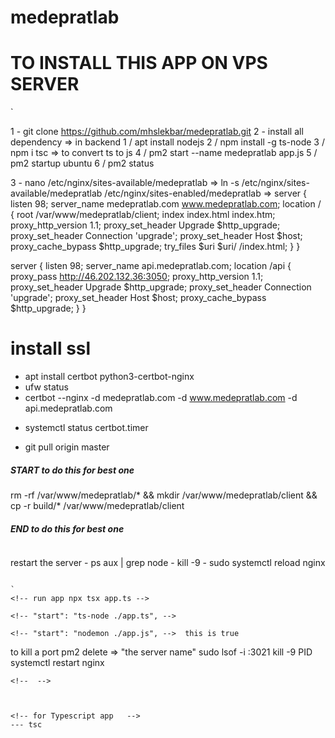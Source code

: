 # medepratlab

# TO INSTALL THIS APP ON VPS SERVER 
`

  1 - git clone https://github.com/mhslekbar/medepratlab.git
  2 - install all dependency
    => in backend
    1 / apt install nodejs
    2 / npm install -g ts-node
    3 / npm i 
    tsc => to convert ts to js
    4 / pm2 start --name medepratlab app.js
    5 / pm2 startup ubuntu
    6 / pm2 status

  <!-- 3 - nano /etc/nginx/sites-available/onmdm -->
  3 - nano /etc/nginx/sites-available/medepratlab
    => ln -s /etc/nginx/sites-available/medepratlab /etc/nginx/sites-enabled/medepratlab
    => 
    server {
      listen 98;
      server_name medepratlab.com www.medepratlab.com;
      location / {
        root /var/www/medepratlab/client;
        index  index.html index.htm;
        proxy_http_version 1.1;
        proxy_set_header Upgrade $http_upgrade;
        proxy_set_header Connection 'upgrade';
        proxy_set_header Host $host;
        proxy_cache_bypass $http_upgrade;
        try_files $uri $uri/ /index.html;
      }
  }

  server {
    listen 98;
    server_name api.medepratlab.com;
    location /api {
      proxy_pass http://46.202.132.36:3050;
      proxy_http_version 1.1;
      proxy_set_header Upgrade $http_upgrade;
      proxy_set_header Connection 'upgrade';
      proxy_set_header Host $host;
      proxy_cache_bypass $http_upgrade;
    }
  }
  
  
  # install ssl
  - apt install certbot python3-certbot-nginx
  - ufw status
  - certbot --nginx -d medepratlab.com -d www.medepratlab.com -d api.medepratlab.com
  <!-- - certbot --nginx -d cdghazaly.com -d www.cdghazaly.com -d api.cdghazaly.com -->
  <!-- - certbot --nginx -d cabinetibtissama.com -d www.cabinetibtissama.com -d api.cabinetibtissama.com -->
  - systemctl status certbot.timer

  <!-- Start to update your project  -->
  - git pull origin master
  <!-- End to update your project  -->

  ##### START to do this for best one
  <!-- mkdir /var/www/medepratlab -->
  <!-- mkdir /var/www/medepratlab/client -->
  <!-- rm -rf /var/www/cdghazaly/* && mkdir /var/www/cdghazaly/client && cp -r build/* /var/www/cdghazaly/client -->
  <!-- rm -rf /var/www/cabinetibtissama/* && mkdir /var/www/cabinetibtissama/client && cp -r build/* /var/www/cabinetibtissama/client -->
  rm -rf /var/www/medepratlab/* && mkdir /var/www/medepratlab/client && cp -r build/* /var/www/medepratlab/client
  
  ##### END to do this for best one
  ```

  ```
  restart the server
    - ps aux | grep node
    - kill -9 <PID>
    - sudo systemctl reload nginx
  ```

`
<!-- run app npx tsx app.ts -->

<!-- "start": "ts-node ./app.ts", -->

<!-- "start": "nodemon ./app.js", -->  this is true

```
  to kill a port
  pm2 delete => "the server name"
  sudo lsof -i :3021
  kill -9 PID
  systemctl restart nginx
```
<!--  -->



<!-- for Typescript app   -->
--- tsc 
  
